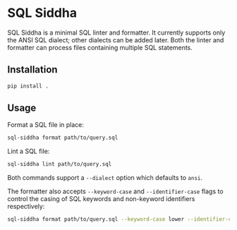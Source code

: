# SQL Siddha

SQL Siddha is a minimal SQL linter and formatter. It currently supports only the ANSI SQL dialect; other dialects can be added later.
Both the linter and formatter can process files containing multiple SQL statements.

## Installation

```bash
pip install .
```

## Usage

Format a SQL file in place:

```bash
sql-siddha format path/to/query.sql
```

Lint a SQL file:

```bash
sql-siddha lint path/to/query.sql
```

Both commands support a ``--dialect`` option which defaults to ``ansi``.

The formatter also accepts ``--keyword-case`` and ``--identifier-case`` flags to
control the casing of SQL keywords and non-keyword identifiers respectively:

```bash
sql-siddha format path/to/query.sql --keyword-case lower --identifier-case upper
```
